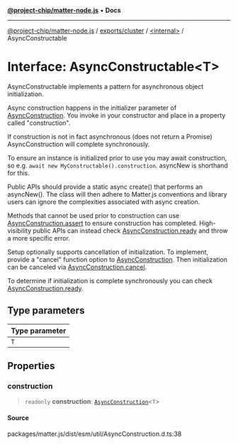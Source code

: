 [**@project-chip/matter-node.js**](../../../../README.md) • **Docs**

***

[@project-chip/matter-node.js](../../../../modules.md) / [exports/cluster](../../README.md) / [\<internal\>](../README.md) / AsyncConstructable

# Interface: AsyncConstructable\<T\>

AsyncConstructable implements a pattern for asynchronous object initialization.

Async construction happens in the initializer parameter of [AsyncConstruction](../README.md#asyncconstruction).  You invoke in your constructor
and place in a property called "construction".

If construction is not in fact asynchronous (does not return a Promise) AsyncConstruction will complete
synchronously.

To ensure an instance is initialized prior to use you may await construction, so e.g. `await new
MyConstructable().construction`. asyncNew is shorthand for this.

Public APIs should provide a static async create() that performs an asyncNew().  The class will then adhere to
Matter.js conventions and library users can ignore the complexities associated with async creation.

Methods that cannot be used prior to construction can use [AsyncConstruction.assert](AsyncConstruction.md#assert) to ensure construction has
completed. High-visibility public APIs can instead check [AsyncConstruction.ready](AsyncConstruction.md#ready) and throw a more specific
error.

Setup optionally supports cancellation of initialization.  To implement, provide a "cancel" function option to
[AsyncConstruction](../README.md#asyncconstruction).  Then initialization can be canceled via [AsyncConstruction.cancel](AsyncConstruction.md#cancel).

To determine if initialization is complete synchronously you can check [AsyncConstruction.ready](AsyncConstruction.md#ready).

## Type parameters

| Type parameter |
| :------ |
| `T` |

## Properties

### construction

> `readonly` **construction**: [`AsyncConstruction`](AsyncConstruction.md)\<`T`\>

#### Source

packages/matter.js/dist/esm/util/AsyncConstruction.d.ts:38
